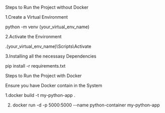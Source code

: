 Steps to Run the Project without Docker

1.Create a Virtual Environment

python -m venv (your_virtual_env_name)

2.Activate the Environment

.\(your_virtual_env_name)\Scripts\Activate

3.Installing all the necessasy Dependencies

pip install -r requirements.txt



Steps to Run the Project with Docker

Ensure you have Docker contain in the System

1.docker build -t my-python-app .

2. docker run -d -p 5000:5000 --name python-container my-python-app


